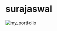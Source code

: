 # surajaswal
![my_portfolio](https://user-images.githubusercontent.com/87890258/189076974-06e8e17a-2766-456f-babd-8520eb2ee653.png)
